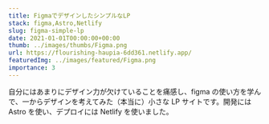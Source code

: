 ```yaml
---
title: FigmaでデザインしたシンプルなLP
stack: figma,Astro,Netlify
slug: figma-simple-lp
date: 2021-01-01T00:00:00+00:00
thumb: ../images/thumbs/Figma.png
url: https://flourishing-haupia-6dd361.netlify.app/
featuredImg: ../images/featured/Figma.png
importance: 3
---
```


自分にはあまりにデザイン力が欠けていることを痛感し、figma の使い方を学んで、一からデザインを考えてみた（本当に）小さな LP サイトです。開発には Astro を使い、デプロイには Netlify を使いました。
